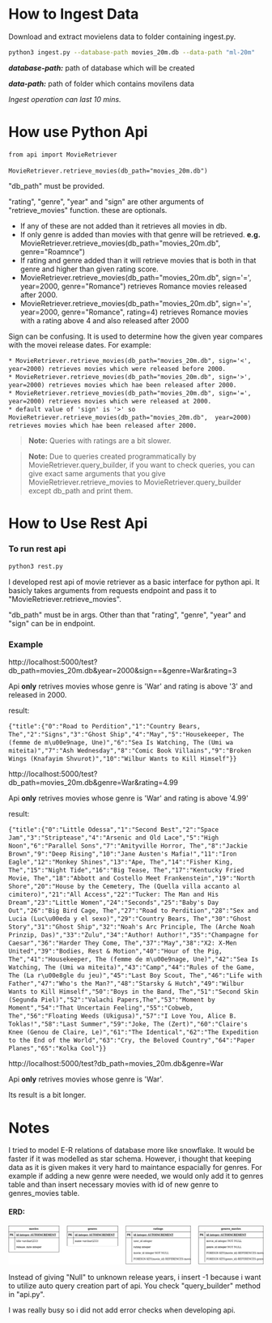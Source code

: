 # How to Ingest Data

Download and extract movielens data to folder containing ingest.py. 
```bash
python3 ingest.py --database-path movies_20m.db --data-path "ml-20m"
```
***database-path:*** path of database which will be created

***data-path:*** path of folder which contains movilens data

_Ingest operation can last 10 mins._

# How use Python Api

```python3
from api import MovieRetriever

MovieRetriever.retrieve_movies(db_path="movies_20m.db")
```
"db_path" must be provided.


"rating", "genre", "year" and "sign" are other arguments of "retrieve_movies" function. these are optionals. 
* If any of these are not added than it retrieves all movies in db. 
* If only genre is added than movies with that genre will be retrieved. **e.g.** MovieRetriever.retrieve_movies(db_path="movies_20m.db", genre="Roamnce")
* If rating and genre added than it will retrieve movies that is both in that genre and higher than given rating score. 
* MovieRetriever.retrieve_movies(db_path="movies_20m.db",  sign='=', year=2000, genre="Romance") retrieves Romance movies released after 2000.
*  MovieRetriever.retrieve_movies(db_path="movies_20m.db",  sign='=', year=2000, genre="Romance", rating=4)
retrieves Romance movies with a rating above 4 and also released after 2000 

Sign can be confusing. It is used to determine how the given year compares with the movei release dates. For example:
    
    * MovieRetriever.retrieve_movies(db_path="movies_20m.db", sign='<', year=2000) retrieves movies which were released before 2000.
    * MovieRetriever.retrieve_movies(db_path="movies_20m.db", sign='>', year=2000) retrieves movies which hae been released after 2000.
    * MovieRetriever.retrieve_movies(db_path="movies_20m.db", sign='=', year=2000) retrieves movies which were released at 2000.
    * default value of 'sign' is '>' so MovieRetriever.retrieve_movies(db_path="movies_20m.db",  year=2000) retrieves movies which hae been released after 2000.

> **Note:** Queries with ratings are a bit slower.

> **Note:** Due to queries created programmatically by MovieRetriever.query_builder, if you want to check queries, you can give exact same arguments that you give MovieRetriever.retrieve_movies to MovieRetriever.query_builder except db_path and print them.

# How to Use Rest Api

### To run rest api
```bash
python3 rest.py
```

I developed rest api of movie retriever as a basic interface for python api. It basicly takes arguments from requests endpoint and pass it to "MovieRetriever.retrieve_movies".

"db_path" must be in args. Other than that "rating", "genre", "year" and "sign" can be in endpoint.  

### Example
http://localhost:5000/test?db_path=movies_20m.db&year=2000&sign==&genre=War&rating=3

Api __only__ retrives movies whose genre is 'War' and rating is above '3' and released in 2000.

result:

    {"title":{"0":"Road to Perdition","1":"Country Bears, The","2":"Signs","3":"Ghost Ship","4":"May","5":"Housekeeper, The (femme de m\u00e9nage, Une)","6":"Sea Is Watching, The (Umi wa miteita)","7":"Ash Wednesday","8":"Comic Book Villains","9":"Broken Wings (Knafayim Shvurot)","10":"Wilbur Wants to Kill Himself"}}

http://localhost:5000/test?db_path=movies_20m.db&genre=War&rating=4.99

Api __only__ retrives movies whose genre is 'War' and rating is above '4.99'

result:

    {"title":{"0":"Little Odessa","1":"Second Best","2":"Space Jam","3":"Striptease","4":"Arsenic and Old Lace","5":"High Noon","6":"Parallel Sons","7":"Amityville Horror, The","8":"Jackie Brown","9":"Deep Rising","10":"Jane Austen's Mafia!","11":"Iron Eagle","12":"Monkey Shines","13":"Ape, The","14":"Fisher King, The","15":"Night Tide","16":"Big Tease, The","17":"Kentucky Fried Movie, The","18":"Abbott and Costello Meet Frankenstein","19":"North Shore","20":"House by the Cemetery, The (Quella villa accanto al cimitero)","21":"All Access","22":"Tucker: The Man and His Dream","23":"Little Women","24":"Seconds","25":"Baby's Day Out","26":"Big Bird Cage, The","27":"Road to Perdition","28":"Sex and Lucia (Luc\u00eda y el sexo)","29":"Country Bears, The","30":"Ghost Story","31":"Ghost Ship","32":"Noah's Arc Principle, The (Arche Noah Prinzip, Das)","33":"Zulu","34":"Author! Author!","35":"Champagne for Caesar","36":"Harder They Come, The","37":"May","38":"X2: X-Men United","39":"Bodies, Rest & Motion","40":"Hour of the Pig, The","41":"Housekeeper, The (femme de m\u00e9nage, Une)","42":"Sea Is Watching, The (Umi wa miteita)","43":"Camp","44":"Rules of the Game, The (La r\u00e8gle du jeu)","45":"Last Boy Scout, The","46":"Life with Father","47":"Who's the Man?","48":"Starsky & Hutch","49":"Wilbur Wants to Kill Himself","50":"Boys in the Band, The","51":"Second Skin (Segunda Piel)","52":"Valachi Papers,The","53":"Moment by Moment","54":"That Uncertain Feeling","55":"Cobweb, The","56":"Floating Weeds (Ukigusa)","57":"I Love You, Alice B. Toklas!","58":"Last Summer","59":"Joke, The (Zert)","60":"Claire's Knee (Genou de Claire, Le)","61":"The Identical","62":"The Expedition to the End of the World","63":"Cry, the Beloved Country","64":"Paper Planes","65":"Kolka Cool"}}

http://localhost:5000/test?db_path=movies_20m.db&genre=War

Api __only__ retrives movies whose genre is 'War'.

Its result is a bit longer.


# Notes

I tried to model E-R relations of database more like snowflake. It would be faster if it was modelled as star schema. However, i thought that keeping data as it is given makes it very hard to maintance espacially for genres. For example if adding a new genre were needed, we would only add it to genres table and than insert necessary movies with id of new genre to genres_movies table. 

#### ERD:
![plot](./images/erd.png)


Instead of giving "Null" to unknown release years, i insert -1 because i want to utilize auto query creation part of api. You check "query_builder" method in "api.py". 

I was really busy so i did not add error checks when developing api.